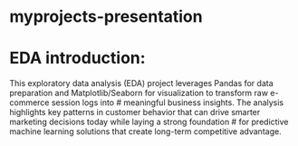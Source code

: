 # myprojects-presentation
# EDA introduction:
This exploratory data analysis (EDA) project leverages Pandas for data preparation and Matplotlib/Seaborn for visualization to transform raw e-commerce session logs into # meaningful business insights. The analysis highlights key patterns in customer behavior that can drive smarter marketing decisions today while laying a strong foundation # for predictive machine learning solutions that create long-term competitive advantage.
